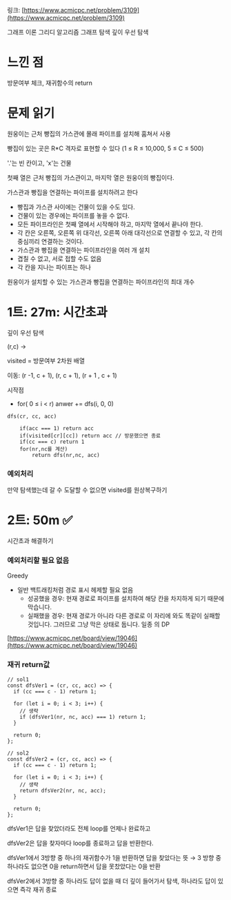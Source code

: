 링크: [https://www.acmicpc.net/problem/3109](https://www.acmicpc.net/problem/3109)

그래프 이론 그리디 알고리즘 그래프 탐색 깊이 우선 탐색

# 느낀 점

방문여부 체크, 재귀함수의 return

# 문제 읽기

원웅이는 근처 빵집의 가스관에 몰래 파이프를 설치해 훔쳐서 사용

빵집이 있는 곳은 R\*C 격자로 표현할 수 있다 (1 ≤ R ≤ 10,000, 5 ≤ C ≤ 500)

'.'는 빈 칸이고, 'x'는 건물

첫째 열은 근처 빵집의 가스관이고, 마지막 열은 원웅이의 빵집이다.

가스관과 빵집을 연결하는 파이프를 설치하려고 한다

- 빵집과 가스관 사이에는 건물이 있을 수도 있다.
- 건물이 있는 경우에는 파이프를 놓을 수 없다.
- 모든 파이프라인은 첫째 열에서 시작해야 하고, 마지막 열에서 끝나야 한다.
- 각 칸은 오른쪽, 오른쪽 위 대각선, 오른쪽 아래 대각선으로 연결할 수 있고, 각 칸의 중심끼리 연결하는 것이다.
- 가스관과 빵집을 연결하는 파이프라인을 여러 개 설치
- 겹칠 수 없고, 서로 접할 수도 없음
- 각 칸을 지나는 파이프는 하나

원웅이가 설치할 수 있는 가스관과 빵집을 연결하는 파이프라인의 최대 개수

# 1트: 27m: 시간초과

깊이 우선 탐색

(r,c) →

visited = 방문여부 2차원 배열

이동: (r -1, c + 1), (r, c + 1), (r + 1 , c + 1)

시작점

- for( 0 ≤ i < r)
  anwer += dfs(i, 0, 0)

```tsx
dfs(cr, cc, acc)

	if(acc === 1) return acc
	if(visited[cr][cc]) return acc // 방문했으면 종료
	if(cc === c) return 1
	for(nr,nc를 계산)
		return dfs(nr,nc, acc)
```

### 예외처리

만약 탐색했는데 갈 수 도달할 수 없으면 visited를 원상복구하기

# 2트: 50m ✅

시간초과 해결하기

### 예외처리할 필요 없음

Greedy

- 일반 백트래킹처럼 경로 표시 헤제할 필요 없음
  - 성공했을 경우: 현재 경로로 파이프를 설치하여 해당 칸을 차지하게 되기 때문에 막습니다.
  - 실패했을 경우: 현재 경로가 아니라 다른 경로로 이 자리에 와도 똑같이 실패할 것입니다. 그러므로 그냥 막은 상태로 둡니다. 일종 의 DP

[https://www.acmicpc.net/board/view/19046](https://www.acmicpc.net/board/view/19046)

### 재귀 return값

```tsx
// sol1
const dfsVer1 = (cr, cc, acc) => {
  if (cc === c - 1) return 1;

  for (let i = 0; i < 3; i++) {
    // 생략
    if (dfsVer1(nr, nc, acc) === 1) return 1;
  }

  return 0;
};

// sol2
const dfsVer2 = (cr, cc, acc) => {
  if (cc === c - 1) return 1;

  for (let i = 0; i < 3; i++) {
    // 생략
    return dfsVer2(nr, nc, acc);
  }

  return 0;
};
```

dfsVer1은 답을 찾았더라도 전체 loop를 언제나 완료하고

dfsVer2은 답을 찾자마다 loop를 종료하고 답을 반환한다.

dfsVer1에서 3방향 중 하나의 재귀함수가 1을 반환하면 답을 찾았다는 뜻 → 3 방향 중 하나라도 없으면 0을 return하면서 답을 못찼았다는 0을 반환

dfsVer2에서 3방향 중 하나라도 답이 없을 때 더 깊이 들어가서 탐색, 하나라도 답이 있으면 즉각 재귀 종료
